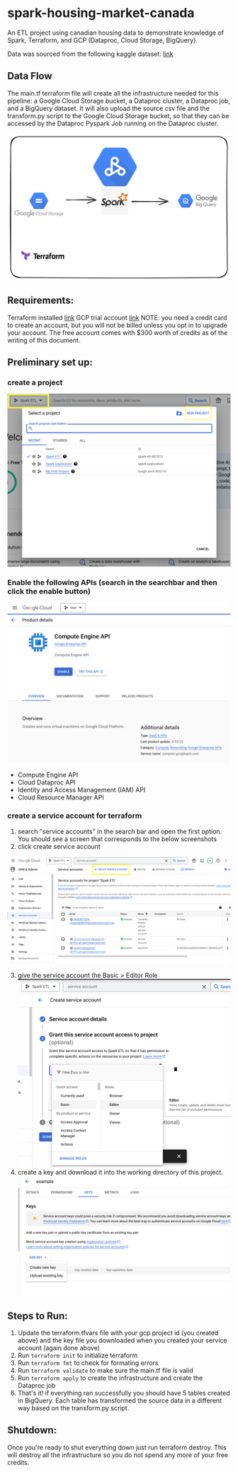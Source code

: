 # spark-housing-market-canada

An ETL project using canadian housing data to demonstrate knowledge of Spark, Terraform, and GCP (Dataproc, Cloud Storage, BigQuery).

Data was sourced from the following kaggle dataset: [link](https://www.kaggle.com/datasets/reenapinto/housing-price-and-real-estate-2023)

## Data Flow

The main.tf terraform file will create all the infrastructure needed for this pipeline:  a Google Cloud Storage bucket, a Dataproc cluster, a Dataproc job, and a BigQuery dataset.  It will also upload the source csv file and the transform.py script to the Google Cloud Storage bucket, so that they can be accessed by the Dataproc Pyspark Job running on the Dataproc cluster.

![data flow diagram](https://github.com/Kaizen91/spark-housing-market-canada/blob/main/images/Dataflow.png)

## Requirements:

Terraform installed [link](https://developer.hashicorp.com/terraform/tutorials/gcp-get-started/install-cli)
GCP trial account [link](https://cloud.google.com/free)
NOTE:  you need a credit card to create an account, but you will not be billed unless you opt in to upgrade your account.  The free account comes with $300 worth of credits as of the writing of this document.


## Preliminary set up:

### create a project

![create a project](https://github.com/Kaizen91/spark-housing-market-canada/blob/main/images/GCP-create-new-project.png)

### Enable the following APIs (search in the searchbar and then click the enable button)
![example API enablement](https://github.com/Kaizen91/spark-housing-market-canada/blob/main/images/GCP-enable-api.png)
* Compute Engine API
* Cloud Dataproc API
* Identity and Access Management (IAM) API
* Cloud Resource Manager API

### create a service account for terraform

1. search "service accounts" in the search bar and open the first option.  You should see a screen that corresponds to the below screenshots
2. click create service account

![create service account](https://github.com/Kaizen91/spark-housing-market-canada/blob/main/images/GCP-create-service-account.png)

3. give the service account the Basic > Editor Role
![service account editor role](https://github.com/Kaizen91/spark-housing-market-canada/blob/main/images/GCP-service-account-editor.png)
4. create a key and download it into the working directory of this project.
![create service account key](https://github.com/Kaizen91/spark-housing-market-canada/blob/main/images/GCP-service-account-key.png)

## Steps to Run:

1. Update the terraform.tfvars file with your gcp project id (you created above) and the key file you downloaded when you created your service account (again done above)
2. Run `terraform init` to initialize terraform
3. Run `terraform fmt` to check for formating errors
4. Run `terraform validate` to make sure the main.tf file is valid
5. Run `terraform apply` to create the infrastructure and create the Dataproc job
6. That's it!  if everything ran successfully you should have 5 tables created in BigQuery.  Each table has transformed the source data in a different way based on the transform.py script.

## Shutdown:

Once you're ready to shut everything down just run terraform destroy.  This will destroy all the infrastructure so you do not spend any more of your free credits.
